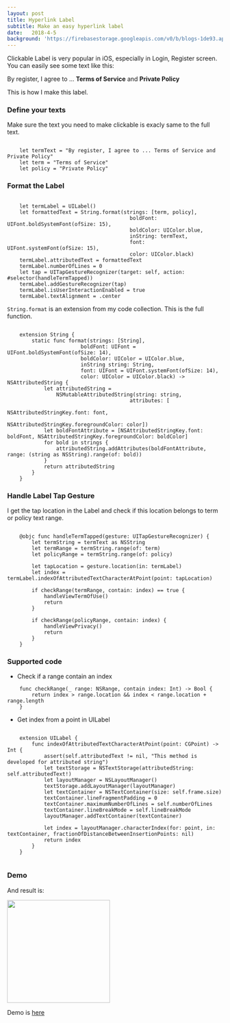 ```yaml
---
layout: post
title: Hyperlink Label
subtitle: Make an easy hyperlink label
date:   2018-4-5
background: 'https://firebasestorage.googleapis.com/v0/b/blogs-1de93.appspot.com/o/assets%2Fhyperlink-label%2Fhyperlink_label.jpg?alt=media&token=fd379e35-8455-4a20-bd33-9549eac9e6b6'
---
```

Clickable Label is very popular in iOS, especially in Login, Register screen. You can easily see some text like this:

By register, I agree to ... **Terms of Service** and **Private Policy**

This is how I make this label. 

### Define your texts 
Make sure the text you need to make clickable is exacly same to the full text. 

```

    let termText = "By register, I agree to ... Terms of Service and Private Policy"
    let term = "Terms of Service"
    let policy = "Private Policy"

```

### Format the Label 
```

    let termLabel = UILabel()
    let formattedText = String.format(strings: [term, policy],
                                        boldFont: UIFont.boldSystemFont(ofSize: 15),
                                        boldColor: UIColor.blue,
                                        inString: termText,
                                        font: UIFont.systemFont(ofSize: 15),
                                        color: UIColor.black)
    termLabel.attributedText = formattedText
    termLabel.numberOfLines = 0
    let tap = UITapGestureRecognizer(target: self, action: #selector(handleTermTapped))
    termLabel.addGestureRecognizer(tap)
    termLabel.isUserInteractionEnabled = true
    termLabel.textAlignment = .center

```

`String.format` is an extension from my code collection. This is the full function. 

```

    extension String {
        static func format(strings: [String],
                        boldFont: UIFont = UIFont.boldSystemFont(ofSize: 14),
                        boldColor: UIColor = UIColor.blue,
                        inString string: String,
                        font: UIFont = UIFont.systemFont(ofSize: 14),
                        color: UIColor = UIColor.black) -> NSAttributedString {
            let attributedString =
                NSMutableAttributedString(string: string,
                                        attributes: [
                                            NSAttributedStringKey.font: font,
                                            NSAttributedStringKey.foregroundColor: color])
            let boldFontAttribute = [NSAttributedStringKey.font: boldFont, NSAttributedStringKey.foregroundColor: boldColor]
            for bold in strings {
                attributedString.addAttributes(boldFontAttribute, range: (string as NSString).range(of: bold))
            }
            return attributedString
        }
    }

```

### Handle Label Tap Gesture

I get the tap location in the Label and check if this location belongs to term or policy text range. 

```

    @objc func handleTermTapped(gesture: UITapGestureRecognizer) {
        let termString = termText as NSString
        let termRange = termString.range(of: term)
        let policyRange = termString.range(of: policy)
        
        let tapLocation = gesture.location(in: termLabel)
        let index = termLabel.indexOfAttributedTextCharacterAtPoint(point: tapLocation)
        
        if checkRange(termRange, contain: index) == true {
            handleViewTermOfUse()
            return
        }
        
        if checkRange(policyRange, contain: index) {
            handleViewPrivacy()
            return
        }
    }

```

### Supported code

- Check if a range contain an index 

```
    func checkRange(_ range: NSRange, contain index: Int) -> Bool {
        return index > range.location && index < range.location + range.length
    }

```

- Get index from a point in UILabel

```

    extension UILabel {
        func indexOfAttributedTextCharacterAtPoint(point: CGPoint) -> Int {
            assert(self.attributedText != nil, "This method is developed for attributed string")
            let textStorage = NSTextStorage(attributedString: self.attributedText!)
            let layoutManager = NSLayoutManager()
            textStorage.addLayoutManager(layoutManager)
            let textContainer = NSTextContainer(size: self.frame.size)
            textContainer.lineFragmentPadding = 0
            textContainer.maximumNumberOfLines = self.numberOfLines
            textContainer.lineBreakMode = self.lineBreakMode
            layoutManager.addTextContainer(textContainer)
            
            let index = layoutManager.characterIndex(for: point, in: textContainer, fractionOfDistanceBetweenInsertionPoints: nil)
            return index
        }
    }
    
```

### Demo

And result is: 

<img src="https://firebasestorage.googleapis.com/v0/b/blogs-1de93.appspot.com/o/assets%2Fhyperlink-label%2Fterm_demo.gif?alt=media&token=9cd27012-8f3f-4d42-adfd-c6fd45df6857" width="240px"/>

Demo is [here](https://github.com/nguyentruongky/HyperlinkLabel)
